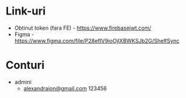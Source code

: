 # Link-uri
- Obtinut token (fara FE) - https://www.firebasejwt.com/
- Figma - https://www.figma.com/file/P28efIV9ioOjIXBWKSJb2G/ShelfSync

# Conturi
- admini
	- alexandraion@gmail.com 123456